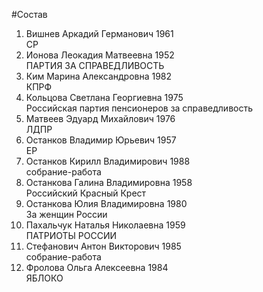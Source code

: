 #Состав
1. Вишнев Аркадий Германович 1961   
    СР
2. Ионова Леокадия Матвеевна 1952   
    ПАРТИЯ ЗА СПРАВЕДЛИВОСТЬ
3. Ким Марина Александровна 1982   
    КПРФ
4. Кольцова Светлана Георгиевна 1975   
    Российская партия пенсионеров за справедливость
5. Матвеев Эдуард Михайлович 1976   
    ЛДПР
6. Останков Владимир Юрьевич 1957   
    ЕР
7. Останков Кирилл Владимирович 1988   
    собрание-работа
8. Останкова Галина Владимировна 1958   
    Российский Красный Крест
9. Останкова Юлия Владимировна 1980   
    За женщин России
10. Пахальчук Наталья Николаевна 1959   
    ПАТРИОТЫ РОССИИ
11. Стефанович Антон Викторович 1985   
    собрание-работа
12. Фролова Ольга Алексеевна 1984   
    ЯБЛОКО
